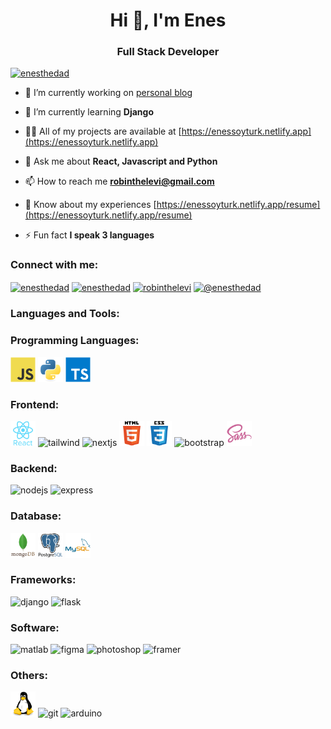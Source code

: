 <h1 align="center">Hi 👋, I'm Enes</h1>
<h3 align="center">Full Stack Developer</h3>

<p align="left"> <a href="https://twitter.com/enesthedad" target="blank"><img src="https://img.shields.io/twitter/follow/enesthedad?logo=twitter&style=for-the-badge" alt="enesthedad" /></a> </p>

- 🔭 I’m currently working on [personal blog](https://github.com/enesthedad/mern-blog)

- 🌱 I’m currently learning **Django**

- 👨‍💻 All of my projects are available at [https://enessoyturk.netlify.app](https://enessoyturk.netlify.app)

- 💬 Ask me about **React, Javascript and Python**

- 📫 How to reach me **robinthelevi@gmail.com**

- 📄 Know about my experiences [https://enessoyturk.netlify.app/resume](https://enessoyturk.netlify.app/resume)

- ⚡ Fun fact **I speak 3 languages**

<h3 align="left">Connect with me:</h3>
<p align="left">
<a href="https://dev.to/enesthedad" target="blank"><img align="center" src="https://d2fltix0v2e0sb.cloudfront.net/dev-black.png" alt="enesthedad" height="30" width="40" /></a>
<a href="https://twitter.com/enesthedad" target="blank"><img align="center" src="https://cdn.punchng.com/wp-content/uploads/2023/07/24084806/Twitter-new-logo.jpeg" alt="enesthedad" height="30"  /></a>
<a href="https://codesandbox.com/robinthelevi" target="blank"><img align="center" src="https://image4.owler.com/logo/codesandbox_owler_20210408_161100_original.jpg" alt="robinthelevi" height="30" /></a>
<a href="https://medium.com/@enesthedad" target="blank"><img align="center" src="https://findingtom.com/images/uploads/medium-logo/article-image-00.jpeg" alt="@enesthedad" height="30" width="40" /></a>
</p>

<h3 align="left">Languages and Tools:</h3>

<h3 align="left">Programming Languages:</h3>
 <p align='left'><img src="https://raw.githubusercontent.com/devicons/devicon/master/icons/javascript/javascript-original.svg" alt="javascript" width="40" height="40"/>
   <img src="https://raw.githubusercontent.com/devicons/devicon/master/icons/python/python-original.svg" alt="python" width="40" height="40"/> 
<img src="https://raw.githubusercontent.com/devicons/devicon/master/icons/typescript/typescript-original.svg" alt="typescript" width="40" height="40"/>

  </p>  
<h3 align="left">Frontend:</h3>
<p align='left'>
  
 <img src="https://raw.githubusercontent.com/devicons/devicon/master/icons/react/react-original-wordmark.svg" alt="react" width="40" height="40"/>
  
 <img src="https://www.vectorlogo.zone/logos/tailwindcss/tailwindcss-icon.svg" alt="tailwind" width="40" height="40"/> 
<img src="https://logowik.com/content/uploads/images/nextjs2106.logowik.com.webp" alt="nextjs" width="40" height="40"/>
  
  <img src="https://raw.githubusercontent.com/devicons/devicon/master/icons/html5/html5-original-wordmark.svg" alt="html5" width="40" height="40"/> 
 <img src="https://raw.githubusercontent.com/devicons/devicon/master/icons/css3/css3-original-wordmark.svg" alt="css3" width="40" height="40"/> 

<img src="https://upload.wikimedia.org/wikipedia/commons/thumb/b/b2/Bootstrap_logo.svg/2560px-Bootstrap_logo.svg.png" alt="bootstrap" width="50" height="40"/> 
  <img src="https://raw.githubusercontent.com/devicons/devicon/master/icons/sass/sass-original.svg" alt="sass" width="40" height="40"/> 
</p>
<h3 align="left">Backend:</h3>
<p>
  
<img src="https://www.shareicon.net/data/2015/10/06/112723_development_512x512.png" alt="nodejs"  height="40"/> 
  
<img src="https://miro.medium.com/v2/resize:fit:1400/1*i2fRBk3GsYLeUk_Rh7AzHw.png" alt="express"  height="40"/> 
</p>
<h3 align="left">Database:</h3>
<p>
  
  <img src="https://raw.githubusercontent.com/devicons/devicon/master/icons/mongodb/mongodb-original-wordmark.svg" alt="mongodb" width="40" height="40"/>


  
 <img src="https://raw.githubusercontent.com/devicons/devicon/master/icons/postgresql/postgresql-original-wordmark.svg" alt="postgresql" width="40" height="40"/> 
  
<img src="https://raw.githubusercontent.com/devicons/devicon/master/icons/mysql/mysql-original-wordmark.svg" alt="mysql" width="40" height="40"/> 
  

  
</p>
<h3 align="left">Frameworks:</h3>
<p>
  
 <img src="https://static.djangoproject.com/img/logos/django-logo-positive.png" alt="django"  height="40"/> 
  
   <img src="https://encrypted-tbn0.gstatic.com/images?q=tbn:ANd9GcRBQqX699Ii1yOe0IYdJ3SmuIA8DFyIMgRKLQ&s" alt="flask" width="40" height="40"/> 
</p>
<h3 align="left">Software:</h3>
<p>
  
<img src="https://upload.wikimedia.org/wikipedia/commons/2/21/Matlab_Logo.png" alt="matlab" width="40" height="40"/>
  <img src="https://www.vectorlogo.zone/logos/figma/figma-icon.svg" alt="figma" width="40" height="40"/> 
  
   <img src="https://colorlib.com/wp/wp-content/uploads/sites/2/adobe-photoshop-logo.png" alt="photoshop"  height="40"/>  
  
  
 <img src="https://www.vectorlogo.zone/logos/framer/framer-icon.svg" alt="framer" width="40" height="40"/> 
</p>
<h3 align="left">Others:</h3>
<p>
  
<img src="https://raw.githubusercontent.com/devicons/devicon/master/icons/linux/linux-original.svg" alt="linux" width="40" height="40"/>
<img src="https://www.vectorlogo.zone/logos/git-scm/git-scm-icon.svg" alt="git" width="40" height="40"/> 
  
<img src="https://cdn.worldvectorlogo.com/logos/arduino-1.svg" alt="arduino" width="40" height="40"/>

</p>

